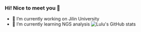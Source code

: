 ### Hi! Nice to meet you 👋

- 🔭 I’m currently working on Jilin University
- 🌱 I’m currently learning NGS analysis
![Lulu's GitHub stats](https://github-readme-stats.vercel.app/api?Crazzy-Rabbitstacklens&show_icons=true&theme=radical)


<!--
**Crazzy-Rabbit/Crazzy-Rabbit** is a ✨ _special_ ✨ repository because its `README.md` (this file) appears on your GitHub profile.

Here are some ideas to get you started:

- 🔭 I’m currently working on Jilin University
- 🌱 I’m currently learning NGS analysis
- 👯 I’m looking to collaborate on ...
- 🤔 I’m looking for help with ...
- 💬 Ask me about ...
- 📫 How to reach me: ...
- 😄 Pronouns: ...
- ⚡ Fun fact: ...

-->

